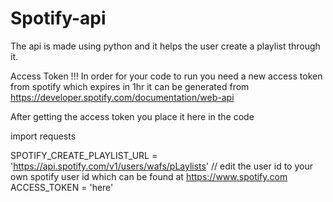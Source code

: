 # Spotify-api 
The api is made using python and it helps the user create a playlist through it.

Access Token !!!
In order for your code to run you need a new access token from spotify which expires in 1hr
it can be generated from https://developer.spotify.com/documentation/web-api 

After getting the access token you place it here in the code

import requests


SPOTIFY_CREATE_PLAYLIST_URL = 'https://api.spotify.com/v1/users/wafs/pLaylists' // edit the user id to your own spotify user id which can be found at https://www.spotify.com
ACCESS_TOKEN =  'here'


